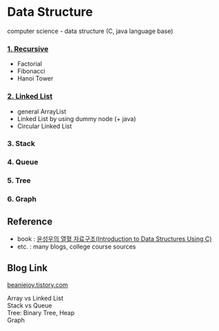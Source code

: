 # Data Structure

computer science - data structure (C, java language base)


### [1. Recursive](https://github.com/hanbinleejoy/data-structure/tree/master/src/01_recursive)  
- Factorial
- Fibonacci
- Hanoi Tower  

### [2. Linked List](https://github.com/hanbinleejoy/data-structure/tree/master/src/02_LinkedList)  
- general ArrayList
- Linked List by using dummy node (+ java)
- Circular Linked List  

### 3. Stack  
### 4. Queue  
### 5. Tree  
### 6. Graph  
  

## Reference
- book : [윤성우의 열혈 자료구조(Introduction to Data Structures Using C)](http://www.kyobobook.co.kr/product/detailViewKor.laf?ejkGb=KOR&mallGb=KOR&barcode=9788996094067&orderClick=LAG&Kc=)
- etc. : many blogs, college course sources

## Blog Link
[beaniejoy.tistory.com](https://beaniejoy.tistory.com/)

Array vs Linked List  
Stack vs Queue  
Tree: Binary Tree, Heap  
Graph  
